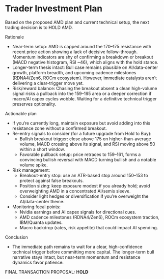 # Trader Investment Plan

Based on the proposed AMD plan and current technical setup, the next trading decision is to HOLD AMD.

Rationale
- Near-term setup: AMD is capped around the 170–175 resistance with recent price action showing a lack of decisive follow-through. Momentum indicators are shy of confirming a breakdown or breakout (MACD negative histogram, RSI ~46), which aligns with the hold stance.
- Longer-term thesis intact: Bull case remains plausible on AI/data-center growth, platform breadth, and upcoming cadence milestones (RDNA4/Zen6, ROCm ecosystem). However, immediate catalysts aren’t delivering a clear-trigger move yet.
- Risk/reward balance: Chasing the breakout absent a clean high-volume signal risks a pullback into the 159–165 area or a deeper correction if macro/AI capex cycles wobble. Waiting for a definitive technical trigger preserves optionality.

Actionable plan
- If you’re currently long, maintain exposure but avoid adding into this resistance zone without a confirmed breakout.
- Re-entry signals to consider (for a future upgrade from Hold to Buy):
  - Bullish breakout trigger: close above 175 on higher-than-average volume, MACD crossing above its signal, and RSI moving above 50 within a short window.
  - Favorable pullback setup: price retraces to 159–161, forms a convincing bullish reversal with MACD turning bullish and a notable volume spike.
- Risk management:
  - Breakout-entry stop: use an ATR-based stop around 150–153 to protect against false breakouts.
  - Position sizing: keep exposure modest if you already hold; avoid overweighting AMD in a concentrated AI/semis sleeve.
  - Consider light hedges or diversification if you’re overweight the AI/data-center theme.
- Monitoring focal points:
  - Nvidia earnings and AI capex signals for directional cues.
  - AMD cadence milestones (RDNA4/Zen6), ROCm ecosystem traction, IBM/Quanta updates.
  - Macro backdrop (rates, risk appetite) that could impact AI spending.

Conclusion
- The immediate path remains to wait for a clear, high-confidence technical trigger before committing more capital. The longer-term bull narrative stays intact, but near-term momentum and resistance dynamics favor patience.

FINAL TRANSACTION PROPOSAL: **HOLD**
